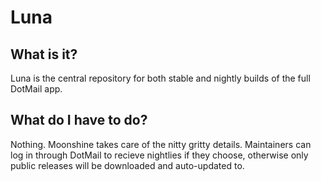 # Luna

## What is it?
Luna is the central repository for both stable and nightly builds of the full
DotMail app.

## What do I have to do?
Nothing.  Moonshine takes care of the nitty gritty details.  Maintainers can log in through DotMail to recieve nightlies if they
choose, otherwise only public releases will be downloaded and auto-updated to.
